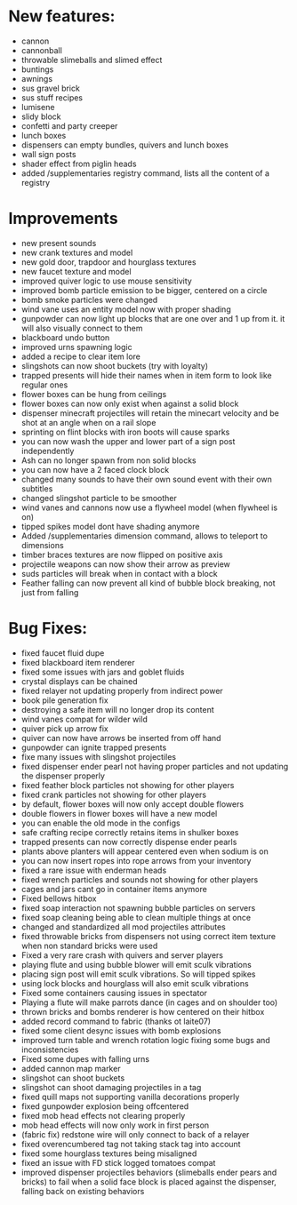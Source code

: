 # New features:
- cannon
- cannonball
- throwable slimeballs and slimed effect
- buntings
- awnings
- sus gravel brick
- sus stuff recipes
- lumisene
- slidy block
- confetti and party creeper
- lunch boxes
- dispensers can empty bundles, quivers and lunch boxes
- wall sign posts
- shader effect from piglin heads
- added /supplementaries registry command, lists all the content of a registry

# Improvements
- new present sounds
- new crank textures and model
- new gold door, trapdoor and hourglass textures
- new faucet texture and model
- improved quiver logic to use mouse sensitivity
- improved bomb particle emission to be bigger, centered on a circle
- bomb smoke particles were changed
- wind vane uses an entity model now with proper shading
- gunpowder can now light up blocks that are one over and 1 up from it. it will also visually connect to them
- blackboard undo button
- improved urns spawning logic
- added a recipe to clear item lore
- slingshots can now shoot buckets (try with loyalty)
- trapped presents will hide their names when in item form to look like regular ones
- flower boxes can be hung from ceilings
- flower boxes can now only exist when against a solid block
- dispenser minecraft projectiles will retain the minecart velocity and be shot at an angle when on a rail slope
- sprinting on flint blocks with iron boots will cause sparks
- you can now wash the upper and lower part of a sign post independently
- Ash can no longer spawn from non solid blocks
- you can now have a 2 faced clock block
- changed many sounds to have their own sound event with their own subtitles
- changed slingshot particle to be smoother
- wind vanes and cannons now use a flywheel model (when flywheel is on)
- tipped spikes model dont have shading anymore
- Added /supplementaries dimension command, allows to teleport to dimensions
- timber braces textures are now flipped on positive axis
- projectile weapons can now show their arrow as preview
- suds particles will break when in contact with a block
- Feather falling can now prevent all kind of bubble block breaking, not just from falling


# Bug Fixes:
- fixed faucet fluid dupe
- fixed blackboard item renderer
- fixed some issues with jars and goblet fluids
- crystal displays can be chained
- fixed relayer not updating properly from indirect power
- book pile generation fix
- destroying a safe item will no longer drop its content
- wind vanes compat for wilder wild
- quiver pick up arrow fix
- quiver can now have arrows be inserted from off hand
- gunpowder can ignite trapped presents
- fixe many issues with slingshot projectiles
- fixed dispenser ender pearl not having proper particles and not updating the dispenser properly
- fixed feather block particles not showing for other players
- fixed crank particles not showing for other players
- by default, flower boxes will now only accept double flowers
- double flowers in flower boxes will have a new model
- you can enable the old mode in the configs
- safe crafting recipe correctly retains items in shulker boxes
- trapped presents can now correctly dispense ender pearls
- plants above planters will appear centered even when sodium is on
- you can now insert ropes into rope arrows from your inventory
- fixed a rare issue with enderman heads
- fixed wrench particles and sounds not showing for other players
- cages and jars cant go in container items anymore
- Fixed bellows hitbox
- fixed soap interaction not spawning bubble particles on servers
- fixed soap cleaning being able to clean multiple things at once
- changed and standardized all mod projectiles attributes
- fixed throwable bricks from dispensers not using correct item texture when non standard bricks were used
- Fixed a very rare crash with quivers and server players
- playing flute and using bubble blower will emit sculk vibrations
- placing sign post will emit sculk vibrations. So will tipped spikes
- using lock blocks and hourglass will also emit sculk vibrations
- Fixed some containers causing issues in spectator
- Playing a flute will make parrots dance (in cages and on shoulder too)
- thrown bricks and bombs renderer is how centered on their hitbox
- added record command to fabric (thanks ot laite07)
- fixed some client desync issues with bomb explosions
- improved turn table and wrench rotation logic fixing some bugs and inconsistencies
- Fixed some dupes with falling urns
- added cannon map marker
- slingshot can shoot buckets
- slingshot can shoot damaging projectiles in a tag
- fixed quill maps not supporting vanilla decorations properly
- fixed gunpowder explosion being offcentered
- fixed mob head effects not clearing properly
- mob head effects will now only work in first person
- (fabric fix) redstone wire will only connect to back of a relayer
- fixed overencumbered tag not taking stack tag into account
- fixed some hourglass textures being misaligned
- fixed an issue with FD stick logged tomatoes compat
- improved dispenser projectiles behaviors (slimeballs ender pears and bricks) to fail when a solid face block is placed against the dispenser, falling back on existing behaviors
